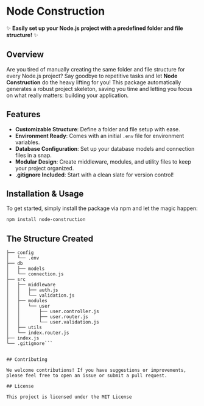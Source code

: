 ﻿# Node Construction

✨ **Easily set up your Node.js project with a predefined folder and file structure!** ✨

## Overview

Are you tired of manually creating the same folder and file structure for every Node.js project? Say goodbye to repetitive tasks and let **Node Construction** do the heavy lifting for you! This package automatically generates a robust project skeleton, saving you time and letting you focus on what really matters: building your application.

## Features

- **Customizable Structure**: Define a folder and file setup with ease.
- **Environment Ready**: Comes with an initial `.env` file for environment variables.
- **Database Configuration**: Set up your database models and connection files in a snap.
- **Modular Design**: Create middleware, modules, and utility files to keep your project organized.
- **.gitignore Included**: Start with a clean slate for version control!

## Installation & Usage

To get started, simply install the package via npm and let the magic happen:

```bash
npm install node-construction
```

## The Structure Created
```.
├── config
│   └── .env
├── db
│   ├── models
│   └── connection.js
├── src
│   ├── middleware
│   │   ├── auth.js
│   │   └── validation.js
│   ├── modules
│   │   └── user
│   │       ├── user.controller.js
│   │       ├── user.router.js
│   │       └── user.validation.js
│   ├── utils
│   └── index.router.js
├── index.js
└── .gitignore```


## Contributing

We welcome contributions! If you have suggestions or improvements, please feel free to open an issue or submit a pull request.

## License

This project is licensed under the MIT License

